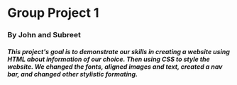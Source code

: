 # Group Project 1
### By John and Subreet
##### This project's goal is to demonstrate our skills in creating a website using HTML about information of our choice. Then using CSS to style the website. We changed the fonts, aligned images and text, created a nav bar, and changed other stylistic formating. 
